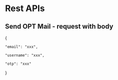 # Rest APIs

## Send OPT Mail - request with body

{

    "email": "xxx",

    "username": "xxx",

    "otp": "xxx"

}
